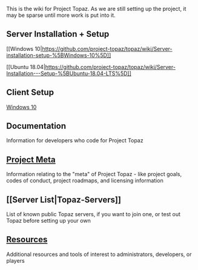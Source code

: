 This is the wiki for Project Topaz. As we are still setting up the project, it may be sparse until more work is put into it.

## Server Installation + Setup

[[Windows 10|https://github.com/project-topaz/topaz/wiki/Server-installation-setup-%5BWindows-10%5D]]

[[Ubuntu 18.04|https://github.com/project-topaz/topaz/wiki/Server-Installation---Setup-%5BUbuntu-18.04-LTS%5D]]

## Client Setup
[Windows 10](https://github.com/project-topaz/topaz/wiki/Client-installation-setup-%5BWindows-10%5D)
## Documentation
Information for developers who code for Project Topaz
## [Project Meta](https://github.com/project-topaz/topaz/wiki/Project-Meta)
Information relating to the "meta" of Project Topaz - like project goals, codes of conduct, project roadmaps, and licensing information
## [[Server List|Topaz-Servers]]
List of known public Topaz servers, if you want to join one, or test out Topaz before setting up your own
## [Resources](https://github.com/project-topaz/topaz/wiki/Resources)
Additional resources and tools of interest to administrators, developers, or players